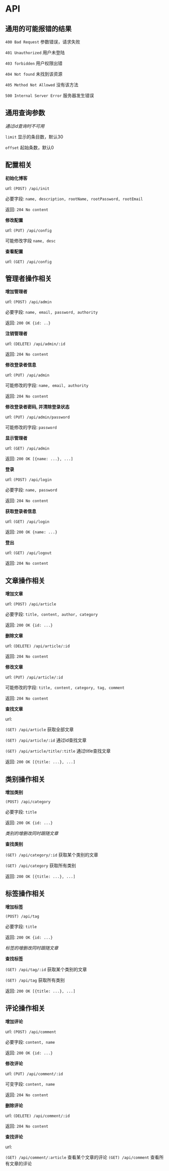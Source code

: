 # API

## 通用的可能报错的结果

`400 Bad Request` 参数错误，请求失败

`401 Unauthorized` 用户未登陆

`403 forbidden` 用户权限出错

`404 Not found` 未找到该资源

`405 Method Not Allowed` 没有该方法

`500 Internal Server Error` 服务器发生错误

## 通用查询参数

*通过id查询时不可用*

`limit` 显示的条目数，默认30

`offset` 起始条数，默认0

## 配置相关

**初始化博客**

url: `(POST) /api/init`

必要字段: `name, description, rootName, rootPassword, rootEmail`

返回: `204 No content`

**修改配置**

url: `(PUT) /api/config`

可能修改字段 `name, desc`

**查看配置**

url: `(GET) /api/config`

## 管理者操作相关

**增加管理者**

url: `(POST) /api/admin`

必要字段: `name, email, password, authority`

返回: `200 OK {id: ..}`

**注销管理者**

url: `(DELETE) /api/admin/:id`

返回: `204 No content`

**修改登录者信息**

url: `(PUT) /api/admin`

可能修改的字段: `name, email, authority`

返回: `204 No content`

**修改登录者密码, 并清除登录状态**

url: `(PUT) /api/admin/password`

可能修改的字段: `password`

**显示管理者**

url: `(GET) /api/admin`

返回: `200 OK [{name: ...}, ...]`

**登录**

url: `(POST) /api/login`

必要字段: `name, password`

返回: `204 No content`

**获取登录者信息**

url: `(GET) /api/login`

返回: `200 OK {name: ...}`

**登出**

url: `(GET) /api/logout`

返回: `204 No content`

## 文章操作相关

**增加文章**

url: `(POST) /api/article`

必要字段: `title, content, author, category`

返回: `200 OK {id: ...}`

**删除文章**

url: `(DELETE) /api/article/:id`

返回: `204 No content`

**修改文章**

url: `(PUT) /api/article/:id`

可能修改的字段: `title, content, category, tag, comment`

返回: `204 No content`

**查找文章**

url:

`(GET) /api/article` 获取全部文章

`(GET) /api/article/:id` 通过id查找文章

`(GET) /api/article/title/:title` 通过title查找文章

返回: `200 OK [{title: ...}, ...]`

## 类别操作相关

**增加类别**

`(POST) /api/category`

必要字段: `title`

返回: `200 OK {id: ...}`

*类别的增删改同时跟随文章*

**查找类别**

`(GET) /api/category/:id` 获取某个类别的文章

`(GET) /api/category` 获取所有类别

返回: `200 OK [{title: ...}, ...]`

## 标签操作相关

**增加标签**

`(POST) /api/tag`

必要字段: `title`

返回: `200 OK {id: ...}`

*标签的增删改同时跟随文章*

**查找标签**

`(GET) /api/tag/:id` 获取某个类别的文章

`(GET) /api/tag` 获取所有类别

返回: `200 OK [{title: ...}, ...]`

## 评论操作相关

**增加评论**

url: `(POST) /api/comment`

必要字段: `content, name`

返回: `200 OK {id: ...}`

**修改评论**

url: `(PUT) /api/comment/:id`

可变字段: `content, name`

返回: `204 No content`

**删除评论**

url: `(DELETE) /api/comment/:id`

返回: `204 No content`

**查找评论**

url:

`(GET) /api/comment/:article` 查看某个文章的评论
`(GET) /api/comment` 查看所有文章的评论
